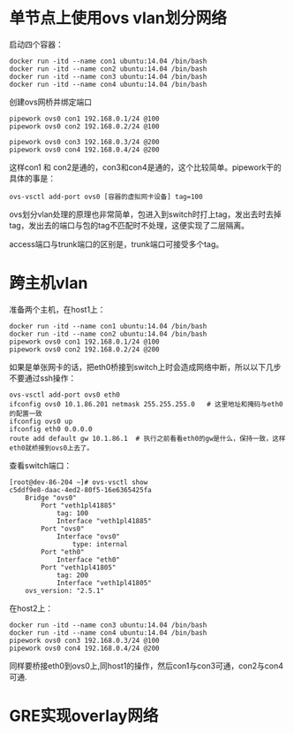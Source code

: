 # 单节点上使用ovs vlan划分网络
启动四个容器：
```
docker run -itd --name con1 ubuntu:14.04 /bin/bash
docker run -itd --name con2 ubuntu:14.04 /bin/bash
docker run -itd --name con3 ubuntu:14.04 /bin/bash
docker run -itd --name con4 ubuntu:14.04 /bin/bash
```
创建ovs网桥并绑定端口
```
pipework ovs0 con1 192.168.0.1/24 @100
pipework ovs0 con2 192.168.0.2/24 @100

pipework ovs0 con3 192.168.0.3/24 @200
pipework ovs0 con4 192.168.0.4/24 @200
```
这样con1 和 con2是通的，con3和con4是通的，这个比较简单。pipework干的具体的事是：
```
ovs-vsctl add-port ovs0 [容器的虚拟网卡设备] tag=100
```
ovs划分vlan处理的原理也非常简单，包进入到switch时打上tag，发出去时去掉tag，发出去的端口与包的tag不匹配时不处理，这便实现了二层隔离。

access端口与trunk端口的区别是，trunk端口可接受多个tag。

# 跨主机vlan
准备两个主机，在host1上：
```
docker run -itd --name con1 ubuntu:14.04 /bin/bash
docker run -itd --name con2 ubuntu:14.04 /bin/bash
pipework ovs0 con1 192.168.0.1/24 @100
pipework ovs0 con2 192.168.0.2/24 @200
```
如果是单张网卡的话，把eth0桥接到switch上时会造成网络中断，所以以下几步不要通过ssh操作：
```
ovs-vsctl add-port ovs0 eth0
ifconfig ovs0 10.1.86.201 netmask 255.255.255.0   # 这里地址和掩码与eth0的配置一致
ifconfig ovs0 up
ifconfig eth0 0.0.0.0
route add default gw 10.1.86.1  # 执行之前看看eth0的gw是什么，保持一致，这样eth0就桥接到ovs0上去了。
```
查看switch端口：
```
[root@dev-86-204 ~]# ovs-vsctl show
c5ddf9e8-daac-4ed2-80f5-16e6365425fa
    Bridge "ovs0"
        Port "veth1pl41885"
            tag: 100
            Interface "veth1pl41885"
        Port "ovs0"
            Interface "ovs0"
                type: internal
        Port "eth0"
            Interface "eth0"
        Port "veth1pl41805"
            tag: 200
            Interface "veth1pl41805"
    ovs_version: "2.5.1"
```

在host2上：
```
docker run -itd --name con3 ubuntu:14.04 /bin/bash
docker run -itd --name con4 ubuntu:14.04 /bin/bash
pipework ovs0 con3 192.168.0.3/24 @100
pipework ovs0 con4 192.168.0.4/24 @200
```
同样要桥接eth0到ovs0上,同host1的操作，然后con1与con3可通，con2与con4可通.

# GRE实现overlay网络
